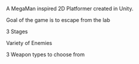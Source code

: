 A MegaMan inspired 2D Platformer created in Unity.

Goal of the game is to escape from the lab

3 Stages

Variety of Enemies

3 Weapon types to choose from
